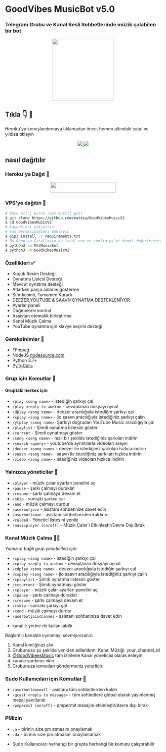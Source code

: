 <h1 align="centre">GoodVibes MusicBot v5.0</h1>

### Telegram Grubu ve Kanal Sesli Sohbetlerinde müzik çalabilen bir bot

<p align="center">
  <a href="https://github.com/matesa/GoodVibesMusicV2">
  </a>
</p>

<p align="center">
  <a href="https://telegra.ph/file/810ec0867be11dd1ed348.png">
     <img height="200px" src="https://telegra.ph/file/810ec0867be11dd1ed348.png">
  </a>
</p>

## Tıkla 👇 💙

Heroku'ya konuşlandırmaya tıklamadan önce, hemen altındaki çatal ve yıldıza tıklayın

<p align="center">
  <a href="https://github.com/matesa/GoodVibesMusicV2">
    <img src="https://img.shields.io/github/forks/matesa/GoodVibesMusicV2?label=Fork&style=social">
    
  </a>
  <a href="https://github.com/matesa/GoodVibesMusicV2">
    <img src="https://img.shields.io/github/stars/matesa/GoodVibesMusicV2?style=social">
  </a>
</p>

## nasıl dağıtılır 


### Heroku'ya Dağıt  📡</h4>

<p align="center"><a href="https://heroku.com/deploy?template=https://github.com/matesa/GoodVibesMusicV2"> <img src="https://img.shields.io/badge/Deploy%20To%20Heroku-blueviolet?style=for-the-badge&logo=heroku" width="210" height="34.45"/></a></p>


### VPS'ye dağıtın 🏃
```sh
# Önce Git'i kurun (apt-instll git)
$ git clone https://github.com/matesa/GoodVibesMusicV2
$ cd GoodVibesMusicV2
# Kaynakları yükseltin
# Tüm Gereksinimleri Yükleyin 
$ pip3 install -r requirements.txt
# Bu Repo'yu Çatallayın ve local.env ve config.py'yi kendi değerlerinizle doldurun. Ardından Bot'u Başlatın 
$ python3 -m VCsMusicBot
$ python3 -m GoodVibesMusicV2
```

### Özellikleri ✅

- Küçük Resim Desteği
- Oynatma Listesi Desteği
- Mevcut oynatma desteği
- Atlarken parça adlarını gösterme
- Sıfır kesinti, Tamamen Kararlı
- DEEZER,YOUTUBE & SAAVN OYNATMA DESTEKLENİYOR
- Ayarlar paneli
- Düğmelerle kontrol
- Assistan otomatik birleştirme
- Kanal Müzik Çalma
- YouTube oynatma için klavye seçimi desteği

### Gereksinimler 📝

- FFmpeg
- NodeJS [nodesource.com](https://nodesource.com/)
- Python 3.7+
- [PyTgCalls](https://github.com/pytgcalls/pytgcalls)

### Grup için Komutlar 👥
#### Gruptaki herkes için

- `/play <song name>` - istediğin şarkıyı çal
- `/play <reply to audio>` - cevaplanan dosyayı oynat
- `/dplay <song name>` - deezer aracılığıyla istediğin şarkıyı çal
- `/splay <song name>` - jio saavn aracılığıyla istediğiniz şarkıyı çalın
- `/ytplay <song name>`: Şarkıyı doğrudan YouTube Music aracılığıyla çal
- `/playlist` - Şimdi oynatma listesini göster
- `/current` - Şimdi oynatmayı göster
- `/song <song name>` - hızlı bir şekilde istediğiniz şarkıları indirin
- `/search <query>` - youtube'da ayrıntılarla videoları arayın
- `/deezer <song name>` - deezer ile istediğiniz şarkıları hızlıca indirin
- `/saavn <song name>` - saavn ile istediğiniz şarkıları hızlıca indirin
- `/video <song name>` - istediğiniz videoları hızlıca indirin

### Yalnızca yöneticiler  🏅
- `/player` - müzik çalar ayarları panelini aç
- `/pause` - şarkı çalmayı duraklat
- `/resume` - şarkı çalmaya devam et
- `/skip` - sonraki şarkıyı çal
- `/end` - müzik çalmayı durdur
- `/userbotjoin` - asistanı sohbetinize davet edin
- `/userbotleave` - asistanı sohbetinizden kaldırın
- `/reload` - Yönetici listesini yenile
- `/musicplayer [on/off]` - Müzik Çalar'ı Etkinleştir/Devre Dışı Bırak

### Kanal Müzik Çalma 👨‍🎤
*Yalnızca bağlı grup yöneticileri için:*
- `/cplay <song name>` - istediğin şarkıyı çal
- `/cplay <reply to audio>` - cevaplanan dosyayı oynat
- `/cdplay <song name>` - deezer aracılığıyla istediğin şarkıyı çal
- `/csplay <song name>` - jio saavn aracılığıyla istediğiniz şarkıyı çalın
- `/cplaylist` - Şimdi oynatma listesini göster
- `/cccurrent` - Şimdi oynatmayı göster
- `/cplayer` - müzik çalar ayarları panelini aç
- `/cpause` - şarkı çalmayı duraklat
- `/cresume` - şarkı çalmaya devam et
- `/cskip` - sonraki şarkıyı çal
- `/cend` - müzik çalmayı durdur
- `/userbotjoinchannel` - asistanı sohbetinize davet edin
* kanal c yerine de kullanılabilir

Bağlantılı kanalda oynamayı sevmiyorsanız:
 1. Kanal kimliğinizi alın.
 2. Grubunuzu şu şekilde yeniden adlandırın: Kanal Müziği: your_channel_id
 3. [@GoodVibeesMusic](https://t.me/GoodVibeesMusic) tam izinlerle Kanal yöneticisi olarak ekleyin
 4. kanala yardımcı ekle
 5. Grubunuza komutları göndermeniz yeterlidir.

### Sudo Kullanıcıları için Komutlar 👮
- `/userbotleaveall` - asistanı tüm sohbetlerden kaldır
- `/gcast <reply to message>` - tüm sohbetlere global olarak yayınlanmış mesaj yanıtlandı
- `/pmpermit [on/off]` - pmpermit mesajını etkinleştir/devre dışı bırak

### PMizin
- `.a` - birinin size pm atmasını onaylamak
- `.da` - birinin size pm atmasını onaylamamak
+ Sudo Kullanıcıları herhangi bir grupta herhangi bir komutu çalıştırabilir

